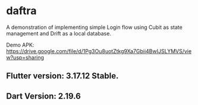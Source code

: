 # daftra

A demonstration of implementing simple Login flow using Cubit as state management and Drift as a local database. 

Demo APK: https://drive.google.com/file/d/1Pg3Ou8uotZtkg9Xa7Gbii4BwIJSLYMVS/view?usp=sharing

## Flutter version:  3.17.12 Stable.
## Dart Version:  2.19.6


